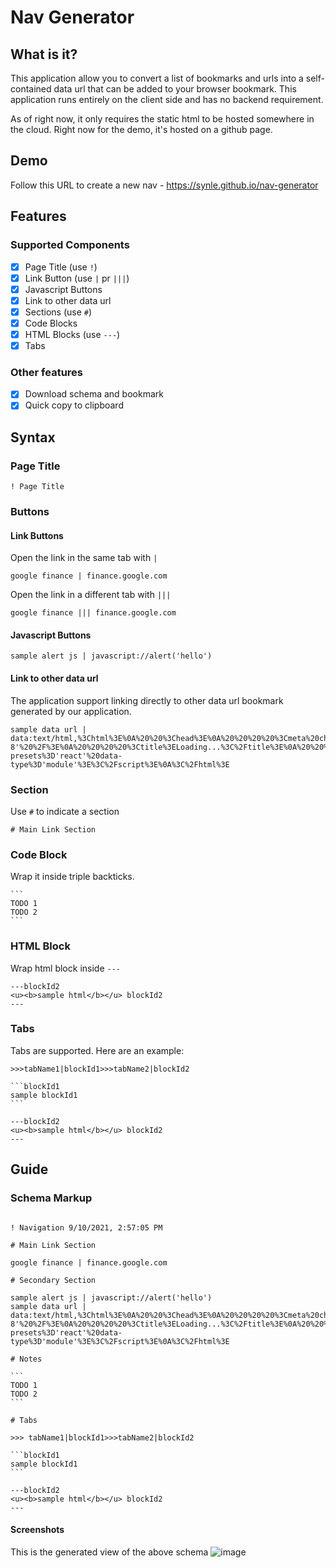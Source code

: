 # Nav Generator

## What is it?

This application allow you to convert a list of bookmarks and urls into a self-contained data url that can be added to your browser bookmark. This application runs entirely on the client side and has no backend requirement.

As of right now, it only requires the static html to be hosted somewhere in the cloud. Right now for the demo, it's hosted on a github page.

## Demo

Follow this URL to create a new nav - https://synle.github.io/nav-generator

## Features

### Supported Components

- [x] Page Title (use `!`)
- [x] Link Button (use `|` pr `|||`)
- [x] Javascript Buttons
- [x] Link to other data url
- [x] Sections (use `#`)
- [x] Code Blocks
- [x] HTML Blocks (use `---`)
- [x] Tabs

### Other features

- [x] Download schema and bookmark
- [x] Quick copy to clipboard

## Syntax

### Page Title

```
! Page Title
```

### Buttons

#### Link Buttons

Open the link in the same tab with `|`

```
google finance | finance.google.com
```

Open the link in a different tab with `|||`

```
google finance ||| finance.google.com
```

#### Javascript Buttons

```
sample alert js | javascript://alert('hello')
```

#### Link to other data url

The application support linking directly to other data url bookmark generated by our application.

```
sample data url | data:text/html,%3Chtml%3E%0A%20%20%3Chead%3E%0A%20%20%20%20%3Cmeta%20charset%3D'utf-8'%20%2F%3E%0A%20%20%20%20%3Ctitle%3ELoading...%3C%2Ftitle%3E%0A%20%20%20%20%3Clink%20rel%3D%22stylesheet%22%20href%3D%22http%3A%2F%2Flocalhost%3A8080%2Findex.css%22%20%2F%3E%0A%20%20%3C%2Fhead%3E%0A%20%20%3Cload%20%2F%3E%0A%20%20%3Cscript%20type%3D'schema'%3E!%20Data%20Test%20Navigation%0A%0A%23%20Main%20Section%0Agoogle%7Cgoogle.com%3C%2Fscript%3E%0A%20%20%3Cscript%20src%3D'https%3A%2F%2Funpkg.com%2F%40babel%2Fstandalone%2Fbabel.min.js'%3E%3C%2Fscript%3E%0A%20%20%3Cscript%20src%3D'http%3A%2F%2Flocalhost%3A8080%2Findex.jsx'%20type%3D'text%2Fbabel'%20data-presets%3D'react'%20data-type%3D'module'%3E%3C%2Fscript%3E%0A%3C%2Fhtml%3E
```

### Section

Use `#` to indicate a section

```
# Main Link Section
```

### Code Block

Wrap it inside triple backticks.

````
```
TODO 1
TODO 2
```
````

### HTML Block

Wrap html block inside `---`

```
---blockId2
<u><b>sample html</b></u> blockId2
---
```

### Tabs

Tabs are supported. Here are an example:

````
>>>tabName1|blockId1>>>tabName2|blockId2

```blockId1
sample blockId1
```

---blockId2
<u><b>sample html</b></u> blockId2
---

````

## Guide

### Schema Markup

````

! Navigation 9/10/2021, 2:57:05 PM

# Main Link Section

google finance | finance.google.com

# Secondary Section

sample alert js | javascript://alert('hello')
sample data url | data:text/html,%3Chtml%3E%0A%20%20%3Chead%3E%0A%20%20%20%20%3Cmeta%20charset%3D'utf-8'%20%2F%3E%0A%20%20%20%20%3Ctitle%3ELoading...%3C%2Ftitle%3E%0A%20%20%20%20%3Clink%20rel%3D%22stylesheet%22%20href%3D%22http%3A%2F%2Flocalhost%3A8080%2Findex.css%22%20%2F%3E%0A%20%20%3C%2Fhead%3E%0A%20%20%3Cload%20%2F%3E%0A%20%20%3Cscript%20type%3D'schema'%3E!%20Data%20Test%20Navigation%0A%0A%23%20Main%20Section%0Agoogle%7Cgoogle.com%3C%2Fscript%3E%0A%20%20%3Cscript%20src%3D'https%3A%2F%2Funpkg.com%2F%40babel%2Fstandalone%2Fbabel.min.js'%3E%3C%2Fscript%3E%0A%20%20%3Cscript%20src%3D'http%3A%2F%2Flocalhost%3A8080%2Findex.jsx'%20type%3D'text%2Fbabel'%20data-presets%3D'react'%20data-type%3D'module'%3E%3C%2Fscript%3E%0A%3C%2Fhtml%3E

# Notes

```
TODO 1
TODO 2
```

# Tabs

>>> tabName1|blockId1>>>tabName2|blockId2

```blockId1
sample blockId1
```

---blockId2
<u><b>sample html</b></u> blockId2
---

````

#### Screenshots

This is the generated view of the above schema
![image](https://user-images.githubusercontent.com/3792401/132922042-76a8b14d-270c-415c-8a0e-00d0f5f252f6.png)

```

```
